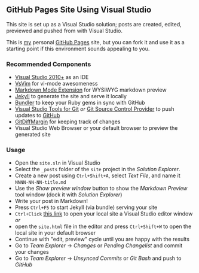 ## GitHub Pages Site Using Visual Studio

This site is set up as a Visual Studio solution; posts are created, edited, previewed and pushed from with Visual Studio.

This is [my](http://ricksladkey.github.io) personal [GitHub Pages](http://pages.github.com/) site, but you can fork it and use it as a starting point if this environment sounds appealing to you.

### Recommended Components

* [Visual Studio 2010+](http://www.visualstudio.com/) as an IDE
* [VsVim](https://github.com/jaredpar/VsVim) for vi-mode awesomeness
* [Markdown Mode Extension](https://github.com/NoahRic/MarkdownMode) for WYSIWYG markdown preview
* [Jekyll](https://github.com/jekyll/jekyll) to generate the site and serve it locally
* [Bundler](https://github.com/bundler/bundler/) to keep your Ruby gems in sync with GitHub
* [Visual Studio Tools for Git](http://visualstudiogallery.msdn.microsoft.com/abafc7d6-dcaa-40f4-8a5e-d6724bdb980c) _or_ [Git Source Control Provider](https://github.com/yysun/Git-Source-Control-Provider) to push updates to [GitHub](https://github.com)
* [GitDiffMargin](https://github.com/laurentkempe/GitDiffMargin) for keeping track of changes
* Visual Studio Web Browser or your default browser to preview the generated site

### Usage

* Open the `site.sln` in Visual Studio
* Select the `_posts` folder of the `site` project in the _Solution Explorer_.
* Create a new post using `Ctrl+Shift+A`, select _Text File_, and name it `NNNN-NN-NN-title.md`
* Use the _Show preview window_ button to show the _Markdown Preview_ tool window (dock it with _Solution Explorer_)
* Write your post in Markdown!
* Press `Ctrl+F5` to start Jekyll (via bundle) serving your site
* `Ctrl+Click` [this link](http://localhost:4000/) to open your local site a Visual Studio editor window _or_
* open the `site.html` file in the editor and press `Ctrl+Shift+W` to open the local site in your default browser
* Continue with "edit, preview" cycle until you are happy with the results
* Go to _Team Explorer_ -> _Changes_ or _Pending Changelist_ and commit your changes
* Go to _Team Explorer_ -> _Unsynced Commits_ or _Git Bash_ and push to _GitHub_

